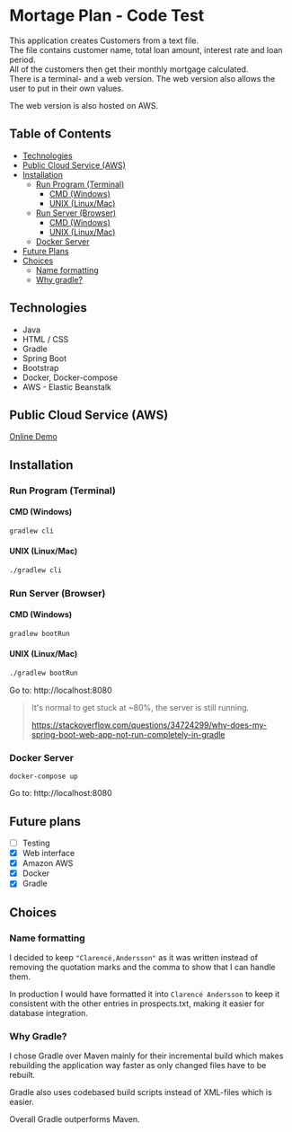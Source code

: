 # Mortage Plan - Code Test

This application creates Customers from a text file.  
The file contains customer name, total loan amount, interest rate and loan period.  
All of the customers then get their monthly mortgage calculated.  
There is a terminal- and a web version. The web version also allows the user to put in their own values.  
  
The web version is also hosted on AWS.  

## Table of Contents  
* [Technologies](https://github.com/Erru17/Mortage-plan-test#technologies)
* [Public Cloud Service (AWS)](https://github.com/Erru17/Mortage-plan-test#public-cloud-service-aws)
* [Installation](https://github.com/Erru17/Mortage-plan-test#installation)
  * [Run Program (Terminal)](https://github.com/Erru17/Mortage-plan-test#run-program-terminal)
    * [CMD (Windows)](https://github.com/Erru17/Mortage-plan-test#cmd-windows)
    * [UNIX (Linux/Mac)](https://github.com/Erru17/Mortage-plan-test#unix-linuxmac)
  * [Run Server (Browser)](https://github.com/Erru17/Mortage-plan-test#run-server-browser)
    * [CMD (Windows)](https://github.com/Erru17/Mortage-plan-test#cmd-windows-1)
    * [UNIX (Linux/Mac)](https://github.com/Erru17/Mortage-plan-test#unix-linuxmac-1)
  * [Docker Server](https://github.com/Erru17/Mortage-plan-test#docker-server)
* [Future Plans](https://github.com/Erru17/Mortage-plan-test#future-plans)
* [Choices](https://github.com/Erru17/Mortage-plan-test#choices)
  * [Name formatting](https://github.com/Erru17/Mortage-plan-test#name-formatting)
  * [Why gradle?](https://github.com/Erru17/Mortage-plan-test#why-gradle)

## Technologies
* Java
* HTML / CSS
* Gradle
* Spring Boot
* Bootstrap
* Docker, Docker-compose
* AWS - Elastic Beanstalk

## Public Cloud Service (AWS)
[Online Demo](http://mortageplan-env.eba-jpr8vjbf.eu-north-1.elasticbeanstalk.com/)  

## Installation

### Run Program (Terminal)

#### CMD (Windows)

```cmd
gradlew cli
```
#### UNIX (Linux/Mac)

```bash
./gradlew cli
```

### Run Server (Browser)

#### CMD (Windows)

```cmd
gradlew bootRun
```
#### UNIX (Linux/Mac)

```bash
./gradlew bootRun
```

Go to: http://localhost:8080

> It's normal to get stuck at ~80%, the server is still running.
>
> https://stackoverflow.com/questions/34724299/why-does-my-spring-boot-web-app-not-run-completely-in-gradle

### Docker Server

```docker
docker-compose up
```
Go to: http://localhost:8080

## Future plans

- [ ] Testing
- [x] Web interface
- [x] Amazon AWS
- [x] Docker
- [x] Gradle

## Choices

### Name formatting
I decided to keep `"Clarencé,Andersson"` as it was written instead of removing the quotation marks and the comma to show that I can handle them.

In production I would have formatted it into `Clarencé Andersson` to keep it consistent with the other entries in prospects.txt, making it easier for database integration.

### Why Gradle?
I chose Gradle over Maven mainly for their incremental build which makes rebuilding the application way faster as only changed files have to be rebuilt.

Gradle also uses codebased build scripts instead of XML-files which is easier.

Overall Gradle outperforms Maven.